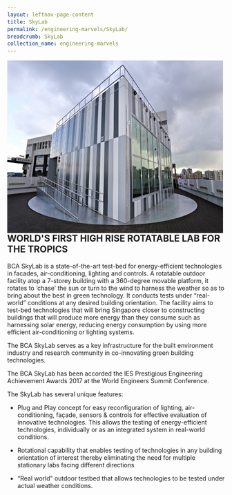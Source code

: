 ```yaml
---
layout: leftnav-page-content
title: SkyLab
permalink: /engineering-marvels/SkyLab/
breadcrumb: SkyLab
collection_name: engineering-marvels
---
```


<img src="/images/SkyLab.jpg" img align="left" alt="SkyLab" style="width:500px;height:400px;"> </br>

## WORLD'S FIRST HIGH RISE ROTATABLE LAB FOR THE TROPICS

BCA SkyLab is a state-of-the-art test-bed for energy-efficient technologies in facades, air-conditioning, lighting and controls. A rotatable outdoor facility atop a 7-storey building with a 360-degree movable platform, it rotates to ‘chase’ the sun or turn to the wind to harness the weather so as to bring about the best in green technology. It conducts tests under “real-world” conditions at any desired building orientation. The facility aims to test-bed technologies that will bring Singapore closer to constructing buildings that will produce more energy than they consume such as harnessing solar energy, reducing energy consumption by using more efficient air-conditioning or lighting systems.

The BCA SkyLab serves as a key infrastructure for the built environment industry and research community in co-innovating green building technologies.

The BCA SkyLab has been accorded the IES Prestigious Engineering Achievement Awards 2017 at the World Engineers Summit Conference.

The SkyLab has several unique features:

- Plug and Play concept for easy reconfiguration of lighting, air-conditioning, façade, sensors & controls for effective evaluation of innovative technologies. This allows the testing of energy-efficient technologies, individually or as an integrated system in real-world conditions. 

- Rotational capability that enables testing of technologies in any building orientation of interest thereby eliminating the need for multiple stationary labs facing different directions

- “Real world” outdoor testbed that allows technologies to be tested under actual weather conditions.

